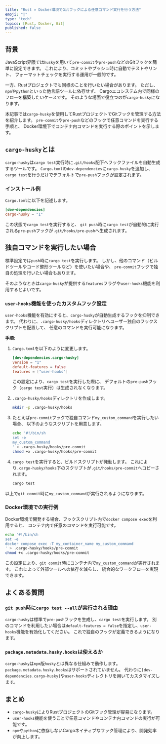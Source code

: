 ```yaml
---
title: "Rust × Docker環境でGitフックによる任意コマンド実行を行う方法"
emoji: "🌟"
type: "tech"
topics: [Rust, Docker, Git]
published: false
---
```


## 背景

JavaScript界隈では`husky`を用いて`pre-commit`や`pre-push`などのGitフックを簡単に設定できます。
これにより、コミットやプッシュ時に自動でテストやリント、
フォーマットチェックを実行する運用が一般的です。

一方、Rustプロジェクトでも同様のことを行いたい場合があります。
ただし、`npm`や`python`といった他言語ツールに依存せず、
Cargoエコシステム内で同様のフローを構築したいケースです。
そのような場面で役立つのが`cargo-husky`になります。

本記事では`cargo-husky`を使用してRustプロジェクトでGitフックを管理する方法を紹介します。
`pre-commit`や`pre-push`などのフックで任意コマンドを実行する手順と、
Docker環境下でコンテナ内コマンドを実行する際のポイントを示します。

## `cargo-husky`とは

`cargo-husky`は`cargo test`実行時に`.git/hooks`配下へフックファイルを自動生成するツールです。
`Cargo.toml`の`dev-dependencies`に`cargo-husky`を追加し、
`cargo test`を行うだけでデフォルトで`pre-push`フックが設定されます。

### インストール例

`Cargo.toml`に以下を記述します。

```toml
[dev-dependencies]
cargo-husky = "1"
```

この状態で`cargo test`を実行すると、
`git push`時に`cargo test`が自動的に実行される`pre-push`フックが`.git/hooks/pre-push`へ生成されます。

## 独自コマンドを実行したい場合

標準設定では`push`時に`cargo test`を実行します。
しかし、他のコマンド（ビルドツールやコード整形ツールなど）を使いたい場合や、
`pre-commit`フックで独自の処理を行いたい場合もあります。

そのようなときは`cargo-husky`が提供する`features`フラグや`user-hooks`機能を利用するとよいです。

### `user-hooks`機能を使ったカスタムフック設定

`user-hooks`機能を有効にすると、`cargo-husky`が自動生成するフックを抑制できます。
代わりに、`.cargo-husky/hooks`ディレクトリへユーザー独自のフックスクリプトを配置して、
任意のコマンドを実行可能になります。

**手順:**

1. `Cargo.toml`を以下のように変更します。

    ```toml
    [dev-dependencies.cargo-husky]
    version = "1"
    default-features = false
    features = ["user-hooks"]
    ```

    この設定により、`cargo test`を実行した際に、
    デフォルトの`pre-push`フック（`cargo test`実行）は生成されなくなります。

2. `.cargo-husky/hooks`ディレクトリを作成します。

    ```bash
    mkdir -p .cargo-husky/hooks
    ```

3. たとえば`pre-commit`フックで独自コマンド`my_custom_command`を実行したい場合、
   以下のようなスクリプトを用意します。

    ```bash
    echo '#!/bin/sh
    set -e
    my_custom_command
    ' > .cargo-husky/hooks/pre-commit
    chmod +x .cargo-husky/hooks/pre-commit
    ```

4. `cargo test`を実行すると、ビルドスクリプトが発動します。
   これにより`.cargo-husky/hooks`下のスクリプトが`.git/hooks/pre-commit`へコピーされます。

    ```bash
    cargo test
    ```

以上で`git commit`時に`my_custom_command`が実行されるようになります。

### Docker環境での実行例

Docker環境で開発する場合、フックスクリプト内で`docker compose exec`を利用すると、
コンテナ内で任意のコマンドを実行可能です。

```bash
echo '#!/bin/sh
set -e
docker compose exec -T my_container_name my_custom_command
' > .cargo-husky/hooks/pre-commit
chmod +x .cargo-husky/hooks/pre-commit
```

この設定により、`git commit`時にコンテナ内で`my_custom_command`が実行されます。
これによって外部ツールへの依存を減らし、
統合的なワークフローを実現できます。

## よくある質問

### `git push`時に`cargo test --all`が実行される理由

`cargo-husky`は標準で`pre-push`フックを生成し、`cargo test`を実行します。
別のコマンドを利用したい場合は`default-features = false`を指定し、`user-hooks`機能を有効化してください。
これで独自のフックが定義できるようになります。

### `package.metadata.husky.hooks`は使えるか

`cargo-husky`は`npm`版`husky`とは異なる仕組みで動作します。
`package.metadata.husky.hooks`はサポートされていません。
代わりに`[dev-dependencies.cargo-husky]`や`user-hooks`ディレクトリを用いてカスタマイズします。

## まとめ

- `cargo-husky`によりRustプロジェクトのGitフック管理が容易になります。
- `user-hooks`機能を使うことで任意コマンドやコンテナ内コマンドの実行が可能です。
- `npm`や`python`に依存しないCargoネイティブなフック管理により、開発効率が向上します。
